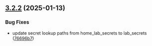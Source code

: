 ## [3.2.2](https://github.com/arpanrec/home-lab/compare/3.2.1...3.2.2) (2025-01-13)


### Bug Fixes

* update secret lookup paths from home_lab_secrets to lab_secrets ([76696b7](https://github.com/arpanrec/home-lab/commit/76696b7d05d62c526831386324c13f75cbe9d4fa))
